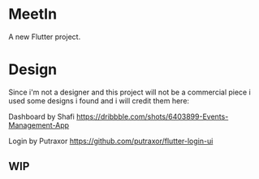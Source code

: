 # MeetIn

A new Flutter project.

# Design
Since i'm not a designer and this project will not be a commercial piece i used some designs i found and i will credit them here:

Dashboard by Shafi https://dribbble.com/shots/6403899-Events-Management-App

Login by Putraxor https://github.com/putraxor/flutter-login-ui

## WIP
